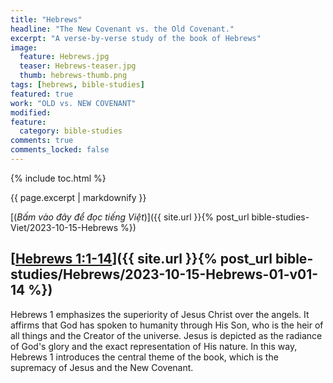 ```yaml
---
title: "Hebrews"
headline: "The New Covenant vs. the Old Covenant."
excerpt: "A verse-by-verse study of the book of Hebrews"
image: 
  feature: Hebrews.jpg
  teaser: Hebrews-teaser.jpg
  thumb: hebrews-thumb.png
tags: [hebrews, bible-studies]
featured: true
work: "OLD vs. NEW COVENANT"
modified:
feature:
  category: bible-studies
comments: true
comments_locked: false
---
```


{% include toc.html %}

{{ page.excerpt | markdownify }}

[(<em>Bấm vào đây để đọc tiếng Việt</em>)]({{ site.url }}{% post_url bible-studies-Viet/2023-10-15-Hebrews %})

##  [<u>Hebrews 1:1-14</u>]({{ site.url }}{% post_url bible-studies/Hebrews/2023-10-15-Hebrews-01-v01-14 %})

Hebrews 1 emphasizes the superiority of Jesus Christ over the angels. It affirms that God has spoken to humanity through His Son, who is the heir of all things and the Creator of the universe. Jesus is depicted as the radiance of God's glory and the exact representation of His nature. In this way, Hebrews 1 introduces the central theme of the book, which is the supremacy of Jesus and the New Covenant.
